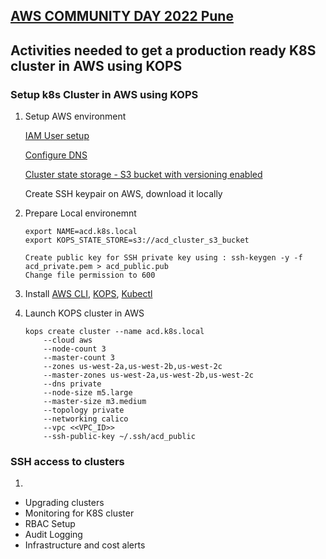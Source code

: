 ## [AWS COMMUNITY DAY 2022 Pune](https://acdpune.in/)

## Activities needed to get a production ready K8S cluster in AWS using KOPS


### Setup k8s Cluster in AWS using KOPS

1. Setup AWS environment 

    [IAM User setup](https://kops.sigs.k8s.io/getting_started/aws/#setup-iam-user)
    
    [Configure DNS](https://kops.sigs.k8s.io/getting_started/aws/#configure-dns)
    
    [Cluster state storage - S3 bucket with versioning enabled](https://kops.sigs.k8s.io/getting_started/aws/#cluster-state-storage)
    
    Create SSH keypair on AWS, download it locally
    

2. Prepare Local environemnt
    ```
    export NAME=acd.k8s.local
    export KOPS_STATE_STORE=s3://acd_cluster_s3_bucket

    Create public key for SSH private key using : ssh-keygen -y -f acd_private.pem > acd_public.pub
    Change file permission to 600
    ```

3. Install
    [AWS CLI](https://docs.aws.amazon.com/cli/latest/userguide/getting-started-install.html), 
    [KOPS](https://kops.sigs.k8s.io/getting_started/install/),
    [Kubectl](https://kubernetes.io/docs/tasks/tools/#kubectl) 


4. Launch KOPS cluster in AWS
    ```
    kops create cluster --name acd.k8s.local 
        --cloud aws 
        --node-count 3 
        --master-count 3 
        --zones us-west-2a,us-west-2b,us-west-2c 
        --master-zones us-west-2a,us-west-2b,us-west-2c  
        --dns private 
        --node-size m5.large 
        --master-size m3.medium 
        --topology private 
        --networking calico 
        --vpc <<VPC_ID>>
        --ssh-public-key ~/.ssh/acd_public
    ```

### SSH access to clusters
1. 
- Upgrading clusters
- Monitoring for K8S cluster
- RBAC Setup
- Audit Logging
- Infrastructure and cost alerts



